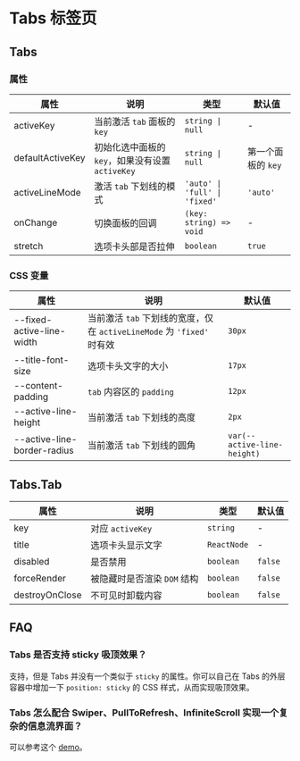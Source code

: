 # Tabs 标签页

<code src="./demos/demo1.tsx"></code>

<code src="./demos/demo2.tsx"></code>

<code src="./demos/demo3.tsx"></code>

<code src="./demos/demo4.tsx"></code>

## Tabs

### 属性

| 属性             | 说明                                             | 类型                          | 默认值             |
| ---------------- | ------------------------------------------------ | ----------------------------- | ------------------ |
| activeKey        | 当前激活 `tab` 面板的 `key`                      | `string \| null`              | -                  |
| defaultActiveKey | 初始化选中面板的 `key`，如果没有设置 `activeKey` | `string \| null`              | 第一个面板的 `key` |
| activeLineMode   | 激活 `tab` 下划线的模式                          | `'auto' \| 'full' \| 'fixed'` | `'auto'`           |
| onChange         | 切换面板的回调                                   | `(key: string) => void`       | -                  |
| stretch          | 选项卡头部是否拉伸                               | `boolean`                     | `true`             |

### CSS 变量

| 属性                        | 说明                                                                   | 默认值                      |
| --------------------------- | ---------------------------------------------------------------------- | --------------------------- |
| --fixed-active-line-width   | 当前激活 `tab` 下划线的宽度，仅在 `activeLineMode` 为 `'fixed'` 时有效 | `30px`                      |
| --title-font-size           | 选项卡头文字的大小                                                     | `17px`                      |
| --content-padding           | `tab` 内容区的 `padding`                                               | `12px`                      |
| --active-line-height        | 当前激活 `tab` 下划线的高度                                            | `2px`                       |
| --active-line-border-radius | 当前激活 `tab` 下划线的圆角                                            | `var(--active-line-height)` |

## Tabs.Tab

| 属性           | 说明                        | 类型        | 默认值  |
| -------------- | --------------------------- | ----------- | ------- |
| key            | 对应 `activeKey`            | `string`    | -       |
| title          | 选项卡头显示文字            | `ReactNode` | -       |
| disabled       | 是否禁用                    | `boolean`   | `false` |
| forceRender    | 被隐藏时是否渲染 `DOM` 结构 | `boolean`   | `false` |
| destroyOnClose | 不可见时卸载内容            | `boolean`   | `false` |

## FAQ

### Tabs 是否支持 sticky 吸顶效果？

支持，但是 Tabs 并没有一个类似于 `sticky` 的属性。你可以自己在 Tabs 的外层容器中增加一下 `position: sticky` 的 CSS 样式，从而实现吸顶效果。

### Tabs 怎么配合 Swiper、PullToRefresh、InfiniteScroll 实现一个复杂的信息流界面？

可以参考这个 [demo](https://codesandbox.io/s/mystifying-glitter-knpc7u?file=/src/components/getPullToRefreshlData.tsx)。
